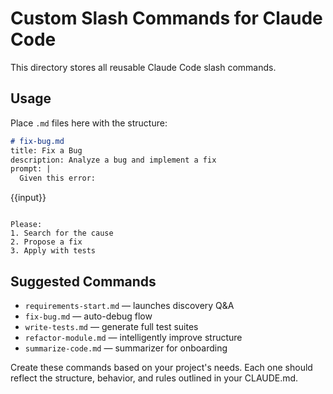 # Custom Slash Commands for Claude Code

This directory stores all reusable Claude Code slash commands.

## Usage
Place `.md` files here with the structure:

```md
# fix-bug.md
title: Fix a Bug
description: Analyze a bug and implement a fix
prompt: |
  Given this error:

  ```
  {{input}}
  ```

  Please:
  1. Search for the cause
  2. Propose a fix
  3. Apply with tests
```

## Suggested Commands

- `requirements-start.md` — launches discovery Q&A
- `fix-bug.md` — auto-debug flow
- `write-tests.md` — generate full test suites
- `refactor-module.md` — intelligently improve structure
- `summarize-code.md` — summarizer for onboarding

Create these commands based on your project's needs. Each one should reflect the structure, behavior, and rules outlined in your CLAUDE.md.
